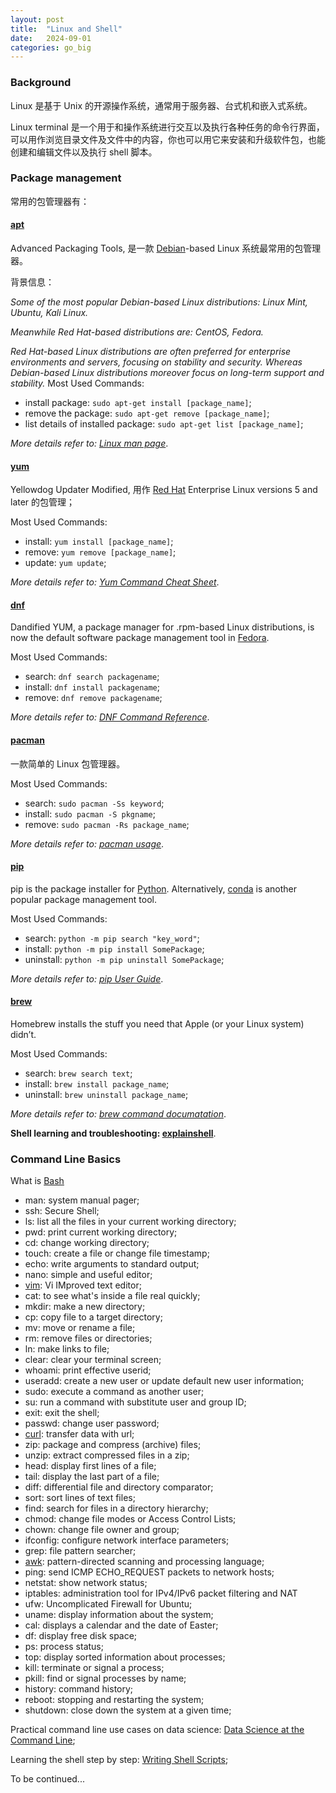 ```yaml
---
layout: post
title:  "Linux and Shell"
date:   2024-09-01
categories: go_big
---
```


### Background
Linux 是基于 Unix 的开源操作系统，通常用于服务器、台式机和嵌入式系统。

Linux terminal 是一个用于和操作系统进行交互以及执行各种任务的命令行界面，可以用作浏览目录文件及文件中的内容，你也可以用它来安装和升级软件包，也能创建和编辑文件以及执行 shell 脚本。

### Package management
常用的包管理器有：
#### [apt](https://wiki.debian.org/Apt)
Advanced Packaging Tools, 是一款 [Debian](https://www.debian.org/)-based Linux 系统最常用的包管理器。

背景信息：

*Some of the most popular Debian-based Linux distributions: Linux Mint, Ubuntu, Kali Linux.*

*Meanwhile Red Hat-based distributions are: CentOS, Fedora.*

*Red Hat-based Linux distributions are often preferred for enterprise environments and servers, focusing on stability and security. Whereas Debian-based Linux distributions moreover focus on long-term support and stability.*
Most Used Commands:
- install package: `sudo apt-get install [package_name]`;
- remove the package: `sudo apt-get remove [package_name]`;
- list details of installed package: `sudo apt-get list [package_name]`;

*More details refer to: [Linux man page](https://linux.die.net/man/8/apt-get)*.

#### [yum](https://docs.redhat.com/en/documentation/red_hat_enterprise_linux/5/html/deployment_guide/c1-yum)
Yellowdog Updater Modified, 用作 [Red Hat](https://www.redhat.com/en) Enterprise Linux versions 5 and later 的包管理；

Most Used Commands:
- install: `yum install [package_name]`;
- remove: `yum remove [package_name]`;
- update: `yum update`;

*More details refer to: [Yum Command Cheat Sheet](https://access.redhat.com/articles/yum-cheat-sheet)*.

#### [dnf](https://docs.fedoraproject.org/en-US/fedora/latest/system-administrators-guide/package-management/DNF/)
Dandified YUM, a package manager for .rpm-based Linux distributions, is now the default software package management tool in [Fedora](https://fedoraproject.org/).

Most Used Commands:
- search: `dnf search packagename`;
- install: `dnf install packagename`;
- remove: `dnf remove packagename`;

*More details refer to: [DNF Command Reference](https://dnf.readthedocs.io/en/latest/command_ref.html)*.

#### [pacman](https://pacman.archlinux.page/)
一款简单的 Linux 包管理器。

Most Used Commands:
- search: `sudo pacman -Ss keyword`;
- install: `sudo pacman -S pkgname`;
- remove: `sudo pacman -Rs package_name`;

*More details refer to: [pacman usage](https://wiki.archlinux.org/title/Pacman#Usage)*.

#### [pip](https://pip.pypa.io/en/stable/)
pip is the package installer for [Python](https://www.python.org/). Alternatively, [conda](https://www.anaconda.com/) is another popular package management tool.

Most Used Commands:
- search: `python -m pip search "key_word"`;
- install: `python -m pip install SomePackage`;
- uninstall: `python -m pip uninstall SomePackage`;

*More details refer to: [pip User Guide](https://pip.pypa.io/en/stable/user_guide/)*.

#### [brew](https://brew.sh/)
Homebrew installs the stuff you need that Apple (or your Linux system) didn’t.

Most Used Commands:
- search: `brew search text`;
- install: `brew install package_name`;
- uninstall: `brew uninstall package_name`;

*More details refer to: [brew command documatation](https://docs.brew.sh/Manpage)*.

**Shell learning and troubleshooting: [explainshell](https://explainshell.com/)**.

### Command Line Basics
What is [Bash](https://www.gnu.org/software/bash/)
- man: system manual pager;
- ssh: Secure Shell;
- ls: list all the files in your current working directory;
- pwd: print current working directory;
- cd: change working directory;
- touch: create a file or change file timestamp;
- echo: write arguments to standard output;
- nano: simple and useful editor;
- [vim](https://www.vim.org/): Vi IMproved text editor;
- cat: to see what's inside a file real quickly;
- mkdir: make a new directory;
- cp: copy file to a target directory;
- mv: move or rename a file;
- rm: remove files or directories;
- ln: make links to file;
- clear: clear your terminal screen;
- whoami: print effective userid;
- useradd: create a new user or update default new user information;
- sudo: execute a command as another user;
- su: run a command with substitute user and group ID;
- exit: exit the shell;
- passwd: change user password;
- [curl](https://curl.se/): transfer data with url;
- zip: package and compress (archive) files;
- unzip: extract compressed files in a zip;
- head: display first lines of a file;
- tail: display the last part of a file;
- diff: differential file and directory comparator;
- sort: sort lines of text files;
- find: search for files in a directory hierarchy;
- chmod: change file modes or Access Control Lists;
- chown: change file owner and group;
- ifconfig: configure network interface parameters;
- grep: file pattern searcher;
- [awk](https://www.gnu.org/software/gawk/manual/gawk.html): pattern-directed scanning and processing language;
- ping: send ICMP ECHO_REQUEST packets to network hosts;
- netstat: show network status;
- iptables: administration tool for IPv4/IPv6 packet filtering and NAT
- ufw: Uncomplicated Firewall for Ubuntu;
- uname: display information about the system;
- cal: displays a calendar and the date of Easter;
- df: display free disk space;
- ps: process status;
- top: display sorted information about processes;
- kill: terminate or signal a process;
- pkill: find or signal processes by name;
- history: command history;
- reboot: stopping and restarting the system;
- shutdown: close down the system at a given time;

Practical command line use cases on data science: [Data Science at the Command Line](https://jeroenjanssens.com/dsatcl/list-of-command-line-tools);

Learning the shell step by step: [Writing Shell Scripts](https://linuxcommand.org/lc3_writing_shell_scripts.php);

To be continued...